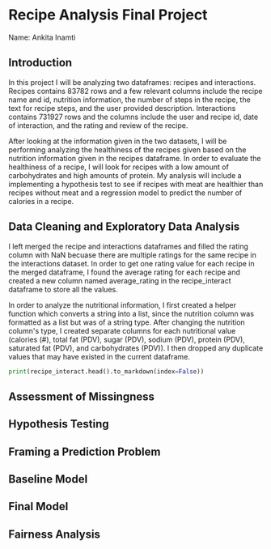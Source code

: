 # Recipe Analysis Final Project
Name: Ankita Inamti 

## Introduction
In this project I will be analyzing two dataframes: recipes and interactions. Recipes contains 83782 rows and a few relevant columns include the recipe name and id, nutrition information, the number of steps in the recipe, the text for recipe steps, and the user provided description. Interactions contains 731927 rows and the columns include the user and recipe id, date of interaction, and the rating and review of the recipe. 
  
After looking at the information given in the two datasets, I will be performing analyzing the healthiness of the recipes given based on the nutrition information given in the recipes dataframe. In order to evaluate the healthiness of a recipe, I will look for recipes with a low amount of carbohydrates and high amounts of protein. My analysis will include a implementing a hypothesis test to see if recipes with meat are healthier than recipes without meat and a regression model to predict the number of calories in a recipe. 

## Data Cleaning and Exploratory Data Analysis
I left merged the recipe and interactions dataframes and filled the rating column with NaN becuase there are multiple ratings for the same recipe in the interactions dataset. In order to get one rating value for each recipe in the merged dataframe, I found the average rating for each recipe and created a new column named average_rating in the recipe_interact dataframe to store all the values. 

In order to analyze the nutritional information, I first created a helper function which converts a string into a list, since the nutrition column was formatted as a list but was of a string type. After changing the nutrition column's type, I created separate columns for each nutritional value (calories (#), total fat (PDV), sugar (PDV), sodium (PDV), protein (PDV), saturated fat (PDV), and carbohydrates (PDV)). I then dropped any duplicate values that may have existed in the current dataframe. 

```py
print(recipe_interact.head().to_markdown(index=False))
```
## Assessment of Missingness


## Hypothesis Testing


## Framing a Prediction Problem


## Baseline Model


## Final Model

## Fairness Analysis



